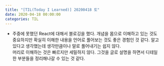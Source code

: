 ```yaml
---
title: "[TIL(Today I Learned)] 20200418 토"
date: 2020-04-18 00:00:00
categories: TIL
---
```


* 주중에 못했던 React에 대해서 블로깅을 했다. 개념을 몸으로 이해하고 있는 것도 중요하지만 확실히 이해한 내용을 언어로 풀어보는 것도 좋은 경험인 것 같다. 알고 있다고 생각했는데 생각만큼이나 말로 풀어내기는 쉽지 않다.  
머리로 이해하는 것은 빠르지만 세밀하지 않다. 그것을 글로 설명을 하면서 디테일한 부분들을 정리해나갈 수 있는 것 같다.
